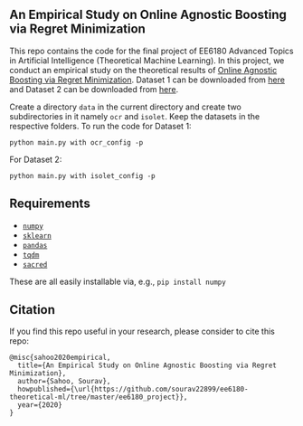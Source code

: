 ## An Empirical Study on Online Agnostic Boosting via Regret Minimization

This repo contains the code for the final project of EE6180 Advanced Topics in Artificial Intelligence (Theoretical Machine Learning). In this project, we conduct an empirical study on the theoretical results of [Online Agnostic Boosting via Regret Minimization](https://papers.nips.cc/paper/2020/hash/07168af6cb0ef9f78dae15739dd73255-Abstract.html). Dataset 1 can be downloaded from [here](https://archive.ics.uci.edu/ml/datasets/optical+recognition+of+handwritten+digits) and Dataset 2 can be downloaded from [here](https://archive.ics.uci.edu/ml/datasets/isolet).

Create a directory `data` in the current directory and create two subdirectories in it namely `ocr` and `isolet`. Keep the datasets in the respective folders. To run the code for Dataset 1:
```
python main.py with ocr_config -p
```

For Dataset 2:
```
python main.py with isolet_config -p
```


## Requirements
* [`numpy`](http://www.numpy.org/)
* [`sklearn`](https://scikit-learn.org/)
* [`pandas`](https://pandas.pydata.org/)
* [`tqdm`](https://tqdm.github.io/)
* [`sacred`](https://github.com/IDSIA/sacred)

These are all easily installable via, e.g., `pip install numpy` 


## Citation
If you find this repo useful in your research, please consider to cite this repo:


```
@misc{sahoo2020empirical,
  title={An Empirical Study on Online Agnostic Boosting via Regret Minimization},
  author={Sahoo, Sourav},
  howpublished={\url{https://github.com/sourav22899/ee6180-theoretical-ml/tree/master/ee6180_project}},
  year={2020}
}
```
